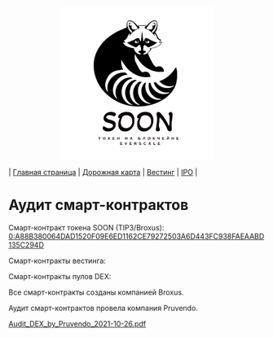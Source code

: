 <p align='center'><img src='https://raw.githubusercontent.com/SOONTOKEN/soontoken.github.io/main/img/logo.png' width='300'></p>

| [Главная страница](https://soontoken.github.io) | [Дорожная карта](/roadmap) | [Вестинг](/vesting/) | [IPO](/IPO/) |

# Аудит смарт-контрактов

Смарт-контракт токена SOON (TIP3/Broxus):
[0:A88B380064DAD1520F09E6ED1162CE79272503A6D443FC938FAEAABD135C294D](https://tonscan.io/accounts/0:A88B380064DAD1520F09E6ED1162CE79272503A6D443FC938FAEAABD135C294D)

Смарт-контракты вестинга:

Смарт-контракты пулов DEX:

Все смарт-контракты созданы компанией Broxus. 

Аудит смарт-контрактов провела компания Pruvendo.

[Audit_DEX_by_Pruvendo_2021-10-26.pdf](https://github.com/broxus/ton-dex/blob/master/audits/Audit_DEX_by_Pruvendo_2021-10-26.pdf)
